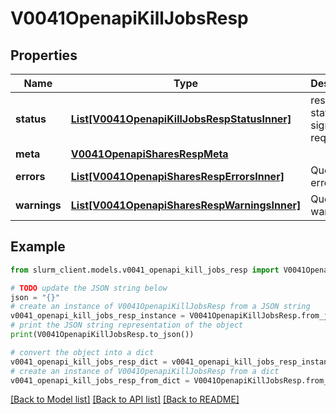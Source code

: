 # V0041OpenapiKillJobsResp


## Properties

Name | Type | Description | Notes
------------ | ------------- | ------------- | -------------
**status** | [**List[V0041OpenapiKillJobsRespStatusInner]**](V0041OpenapiKillJobsRespStatusInner.md) | resultant status of signal request | 
**meta** | [**V0041OpenapiSharesRespMeta**](V0041OpenapiSharesRespMeta.md) |  | [optional] 
**errors** | [**List[V0041OpenapiSharesRespErrorsInner]**](V0041OpenapiSharesRespErrorsInner.md) | Query errors | [optional] 
**warnings** | [**List[V0041OpenapiSharesRespWarningsInner]**](V0041OpenapiSharesRespWarningsInner.md) | Query warnings | [optional] 

## Example

```python
from slurm_client.models.v0041_openapi_kill_jobs_resp import V0041OpenapiKillJobsResp

# TODO update the JSON string below
json = "{}"
# create an instance of V0041OpenapiKillJobsResp from a JSON string
v0041_openapi_kill_jobs_resp_instance = V0041OpenapiKillJobsResp.from_json(json)
# print the JSON string representation of the object
print(V0041OpenapiKillJobsResp.to_json())

# convert the object into a dict
v0041_openapi_kill_jobs_resp_dict = v0041_openapi_kill_jobs_resp_instance.to_dict()
# create an instance of V0041OpenapiKillJobsResp from a dict
v0041_openapi_kill_jobs_resp_from_dict = V0041OpenapiKillJobsResp.from_dict(v0041_openapi_kill_jobs_resp_dict)
```
[[Back to Model list]](../README.md#documentation-for-models) [[Back to API list]](../README.md#documentation-for-api-endpoints) [[Back to README]](../README.md)


